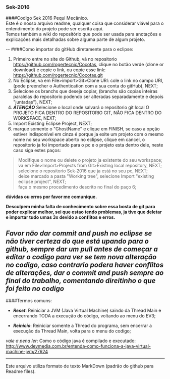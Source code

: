 ### Sek-2016
####Codigo Sek 2016 Pequi Mecânico.  
Este é o nosso arquivo readme, qualquer coisa que considerar viável para o entendimento do projeto pode ser escrita aqui.  
Temos também a wiki do repositório que pode ser usada para anotações e explicações mais detalhadas sobre alguma parte de algum projeto.

--
####Como importar do gitHub diretamente para o eclipse:
1. Primeiro entre no site do Github, vá no repositorio <https://github.com/rogertecnic/Cocotas>, clique no botão verde (clone or download) e copie o link, ou copie esse link: https://github.com/rogertecnic/Cocotas.git  
2. No Eclipse, va em File>import>Git>Clone URI: cole o link no campo URI, (pode preencher o Authentication com a sua conta do gitHub), NEXT;  
3. Selecione os branchs que deseja copiar, (branchs são copias inteiras paralelas do repositorio podendo ser alteradas separadamente e depois "juntadas"), NEXT;  
4. ***ATENÇÃO*** Selecione o local onde salvará o repositorio git local O PROJETO FICA DENTRO DO REPOSITORIO GIT, NÃO FICA DENTRO DO WORKSPACE, NEXT;  
5. Import Existing Eclipse Project, NEXT;  
6. marque somente o "GhostName" e clique em FINISH, se caso a opção estiver indisponível em cinza é porque ja exite um projeto com o mesmo nome no seu workspace aberto no eclipse, clique em cancel, o repositorio ja foi importado para o pc e o projeto esta dentro dele, neste caso siga estes paços:  

> Modifique o nome ou delete o projeto ja existente do seu workspace;  
>va em File>Import>Projects from Git>Existing local repository, NEXT;  
>selecione o repositorio Sek-2016 que ja está no seu pc, NEXT;  
>deixe marcado a pasta "Working tree", selecione Import "existing eclipse project", NEXT;  
>faça o mesmo procedimento descrito no final do paço 6;

****dúvidas ou erros por favor me comunique.****

****Desculpem minha falta de conhecimento sobre essa bosta de git para poder explicar melhor, sei que estao tendo problemas, ja tive que deletar e importar tudo umas 3x devido a conflitos e erros.****

***Favor não dar commit and push no eclipse se não tiver certeza do que está upando para o github, sempre dar um pull antes de começar a editar o codigo para ver se tem nova alteração no codigo, caso contrario podera haver conflitos de alterações, dar o commit and push sempre ao final do trabalho, comentando direitinho o que foi feito no codigo***
--

####Termos comuns:
* ***Reset***: Reiniciar a JVM (Java Virtual Machine) saindo da Thread Main e encerrando TODA a execução do código, voltando ao menu do EV3;

* ***Reinicio***: Reiniciar somente a Thread do programa, sem encerrar a execução da Thread Main, volta para o menu do codigo;


*vale a pena ler*: Como o código java é compilado e executado: http://www.devmedia.com.br/entenda-como-funciona-a-java-virtual-machine-jvm/27624

---
Este arquivo utiliza formato de texto MarkDown (padrão do github para Readme files).
